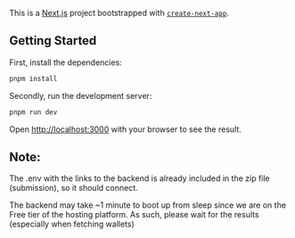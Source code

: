 This is a [Next.js](https://nextjs.org) project bootstrapped with [`create-next-app`](https://nextjs.org/docs/app/api-reference/cli/create-next-app).

## Getting Started



First, install the dependencies:

```bash
pnpm install
```

Secondly, run the development server:
```bash
pnpm run dev
```

Open [http://localhost:3000](http://localhost:3000) with your browser to see the result.

## Note: 

The .env with the links to the backend is already included in the zip file (submission), so it should connect.

The backend may take ~1 minute to boot up from sleep since we are on the Free tier of the hosting platform. As such, please wait for the results (especially when fetching wallets)